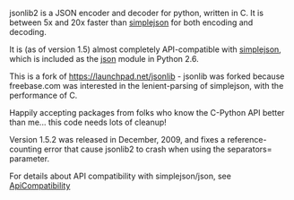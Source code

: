 jsonlib2 is a JSON encoder and decoder for python, written in C. It is between 5x and 20x faster than [simplejson](http://pypi.python.org/pypi/simplejson/) for both encoding and decoding.

It is (as of version 1.5) almost completely API-compatible with [simplejson](http://pypi.python.org/pypi/simplejson/), which is included as the [json](http://docs.python.org/library/json.html) module in Python 2.6.

This is a fork of https://launchpad.net/jsonlib - jsonlib was forked because freebase.com was interested in the lenient-parsing of simplejson, with the performance of C.

Happily accepting packages from folks who know the C-Python API better than me... this code needs lots of cleanup!

Version 1.5.2 was released in December, 2009, and fixes a reference-counting error that cause jsonlib2 to crash when using the separators= parameter.

For details about API compatibility with simplejson/json, see [ApiCompatibility](ApiCompatibility.md)